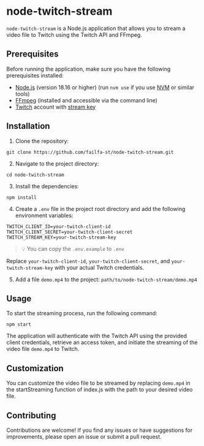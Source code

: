 # node-twitch-stream

`node-twitch-stream` is a Node.js application that allows you to stream a video file to Twitch using
the Twitch API and FFmpeg.

## Prerequisites

Before running the application, make sure you have the following prerequisites installed:

-   [Node.js](https://nodejs.org) (version 18.16 or higher) (run `nvm use` if you use [NVM](https://github.com/nvm-sh/nvm) or similar tools)
-   [FFmpeg](https://ffmpeg.org) (installed and accessible via the command line)
-   [Twitch](https://www.twitch.tv) account with [stream key](https://help.twitch.tv/s/article/twitch-stream-key-faq?language=en_US)

## Installation

1. Clone the repository:

```shell
git clone https://github.com/failfa-st/node-twitch-stream.git
```

2. Navigate to the project directory:

```shell
cd node-twitch-stream
```

3. Install the dependencies:

```shell
npm install
```

4. Create a `.env` file in the project root directory and add the following environment variables:

```
TWITCH_CLIENT_ID=your-twitch-client-id
TWITCH_CLIENT_SECRET=your-twitch-client-secret
TWITCH_STREAM_KEY=your-twitch-stream-key
```

> 💡 You can copy the `.env.example` to `.env`

Replace `your-twitch-client-id`, `your-twitch-client-secret`, and `your-twitch-stream-key` with your
actual Twitch credentials.

5. Add a file `demo.mp4` to the project: `path/to/node-twitch-stream/demo.mp4`

## Usage

To start the streaming process, run the following command:

```shell
npm start
```

The application will authenticate with the Twitch API using the provided client credentials,
retrieve an access token, and initiate the streaming of the video file `demo.mp4` to Twitch.

## Customization

You can customize the video file to be streamed by replacing `demo.mp4` in the startStreaming
function of index.js with the path to your desired video file.

## Contributing

Contributions are welcome! If you find any issues or have suggestions for improvements, please open
an issue or submit a pull request.
